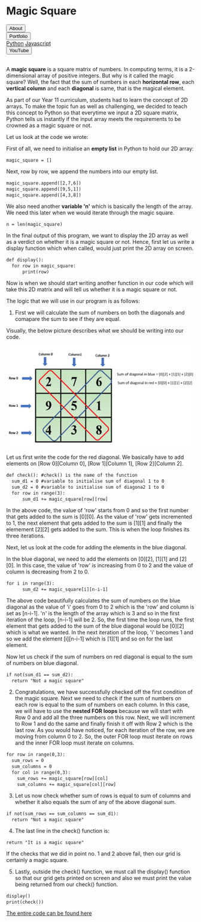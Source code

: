 <link rel ="stylesheet" href="style2.css">
  <div class = "heading">
    <h1>Magic Square</h1>
  </div>
  <nav class = "topbar">
    <button onclick="window.location.href='index.html';">About</button>
    <div class="dropdown">
      <button class = "dropbtn">Portfolio</button>
        <div class="dropdown-content">
          <a href="Python.html">Python</a>
          <a href="#">Javascript</a>
        </div>
    </div>
    <button onclick="window.open('https://www.youtube.com/@shellysachdev/videos', '_blank')">YouTube</button>
  </nav>
  <br>

  A **magic square** is a square matrix of numbers. In computing terms, it is a 2-dimensional array of positive integers. But why is it called the magic square? Well, the fact that the sum of numbers in each **horizontal row**, each **vertical column** and each **diagonal** is same, that is the magical element.

  As part of our Year 11 curriculum, students had to learn the concept of 2D arrays. To make the topic fun as well as challenging, we decided to teach this concept to Python so that everytime we input a 2D square matrix, Python tells us instantly if the input array meets the requirements to be crowned as a magic square or not.

  Let us look at the code we wrote:

  First of all, we need to initialise an **empty list** in Python to hold our 2D array:

  ```{Python}
  magic_square = []
  ```

  Next, row by row, we append the numbers into our empty list.

  ```{Python}
  magic_square.append([2,7,6])
  magic_square.append([9,5,1])
  magic_square.append([4,3,8])
  ```

  We also need another **variable 'n'** which is basically the length of the array. We need this later when we would iterate through the magic square.

  ```{Python}
  n = len(magic_square)
  ```

  In the final output of this program, we want to display the 2D array as well as a verdict on whether it is a magic square or not. Hence, first let us write a display function which when called, would just print the 2D array on screen.

  ```{Python}
  def display():
    for row in magic_square:
        print(row)
  ```

  Now is when we should start writing another function in our code which will take this 2D matrix and will tell us whether it is a magic square or not. 

  The logic that we will use in our program is as follows:

  1. First we will calculate the sum of numbers on both the diagonals and comapare the sum to see if they are equal.
  
  Visually, the below picture describes what we should be writing into our code. 

  <img src="diagonals.PNG">

  Let us first write the code for the red diagonal. We basically have to add elements on [Row 0][Column 0], [Row 1][Column 1], [Row 2][Column 2]. 

  ```{Python}
  def check(): #check() is the name of the function
    sum_d1 = 0 #variable to initialise sum of diagonal 1 to 0
    sum_d2 = 0 #variable to initialise sum of diagona2 1 to 0
    for row in range(3):
        sum_d1 += magic_square[row][row]
  ```

  In the above code, the value of 'row' starts from 0 and so the first number that gets added to the sum is [0][0]. As the value of 'row' gets incremented to 1, the next element that gets added to the sum is [1][1] and finally the elemement [2][2] gets added to the sum. This is when the loop finishes its three iterations. 

  Next, let us look at the code for adding the elements in the blue diagonal. 

  In the blue diagonal, we need to add the elements on [0][2],
  [1][1] and [2][0]. In this case, the value of 'row' is increasing from 0 to 2 and the value of column is decreasing from 2 to 0.

  ```{Python}
  for i in range(3):
        sum_d2 += magic_square[i][n-i-1]
  ```

  The above code beautifully calculates the sum of numbers on the blue diagonal as the value of 'i' goes from 0 to 2 which is the 'row' and column is set as [n-i-1]. 'n' is the length of the array which is 3 and so in the first iteration of the loop, [n-i-1] will be 2. So, the first time the loop runs, the first element that gets added to the sum of the blue diagonal would be [0][2] which is what we wanted. In the next iteration of the loop, 'i' becomes 1 and so we add the element [i][n-i-1] which is [1][1] and so on for the last element. 

  Now let us check if the sum of numbers on red diagonal is equal to the sum of numbers on blue diagonal.

  ```{Python}
  if not(sum_d1 == sum_d2):
    return "Not a magic square"
  ```

  2. Congratulations, we have successfully checked off the first condition of the magic square. Next we need to check if the sum of numbers on each row is equal to the sum of numbers on each column. In this case, we will have to use the **nested FOR loops** because we will start with Row 0 and add all the three numbers on this row. Next, we will increment to Row 1 and do the same and finally finish it off with Row 2 which is the last row. As you would have noticed, for each iteration of the row, we are moving from column 0 to 2. So, the outer FOR loop must iterate on rows and the inner FOR loop must iterate on columns. 

  ```{Python}
  for row in range(0,3):
    sum_rows = 0
    sum_columns = 0
    for col in range(0,3):
      sum_rows += magic_square[row][col]
      sum_columns += magic_square[col][row]
  ```

  3. Let us now check whether sum of rows is equal to sum of columns and whether it also equals the sum of any of the above diagonal sum. 

  ```{Python}
  if not(sum_rows == sum_columns == sum_d1):
    return "Not a magic square"
  ```

  4. The last line in the check() function is:
  
  ```{Python}
  return "It is a magic square"
  ```

  If the checks that we did in point no. 1 and 2 above fail, then our grid is certainly a magic square. 

  5. Lastly, outside the check() function, we must call the display() function so that our grid gets printed on screen and also we must print the value being returned from our check() function.
  
  ```{Python}
  display()
  print(check())
  ```

  [The entire code can be found here](https://github.com/Shelly1986/magicsquare.git)












